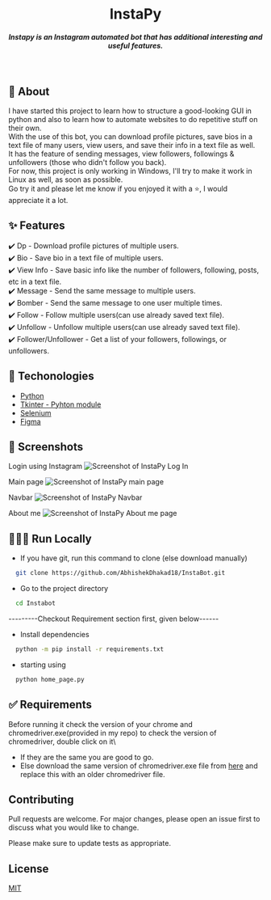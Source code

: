 <h1 align="center">InstaPy</h1>
<h5 align="center">Instapy is an Instagram automated bot that has additional interesting and useful features.</h5><br/>


## 🎯 About
I have started this project to learn how to structure a good-looking GUI in python and also to learn how to automate websites to do repetitive stuff on their own.\
With the use of this bot, you can download profile pictures, save bios in a text file of many users, view users, and save their info in a text file as well.\
It has the feature of sending messages, view followers, followings & unfollowers (those who didn't follow you back).\
For now, this project is only working in Windows, I'll try to make it work in Linux as well, as soon as possible.\
Go try it and please let me know if you enjoyed it with a ⭐️, I would appreciate it a lot.

## ✨ Features
✔️ Dp - Download profile pictures of multiple users.\
✔️ Bio - Save bio in a text file of multiple users.\
✔️ View Info - Save basic info like the number of followers, following, posts, etc in a text file.\
✔️ Message - Send the same message to multiple users.\
✔️ Bomber - Send the same message to one user multiple times.\
✔️ Follow - Follow multiple users(can use already saved text file).\
✔️ Unfollow - Unfollow multiple users(can use already saved text file).\
✔️ Follower/Unfollower - Get a list of your followers, followings, or unfollowers.

## 🚀 Techonologies
- [Python](https://www.python.org/)
- [Tkinter - Pyhton module](https://docs.python.org/3/library/tkinter.html)
- [Selenium](https://www.selenium.dev/)
- [Figma](https://www.figma.com/)


## 📸 Screenshots
Login using Instagram
![Screenshot of InstaPy Log In](https://ik.imagekit.io/b2vii2qmxcx8/login_instapy_6m0_a1mDm.pngy)

Main page
![Screenshot of InstaPy main page](https://ik.imagekit.io/b2vii2qmxcx8/main_page_QtrbZYG9b.pngy)

Navbar
![Screenshot of InstaPy Navbar](https://ik.imagekit.io/b2vii2qmxcx8/navbar_XXRHmz5Zl.pngy)

About me
![Screenshot of InstaPy About me page](https://ik.imagekit.io/b2vii2qmxcx8/about_me_plCy3h9sX.pngy)


## 👨🏻‍💻 Run Locally

- If you have git, run this command to clone (else download manually)

```bash
  git clone https://github.com/AbhishekDhakad18/InstaBot.git
```
- Go to the project directory

```bash
  cd Instabot
```
---------Checkout Requirement section first, given below------

- Install dependencies

```bash
  python -m pip install -r requirements.txt
```
- starting using

```bash
  python home_page.py
```
## ✅ Requirements
Before running it check the version of your chrome and chromedriver.exe(provided in my repo)  to check the version of chromedriver, double click on it\
- If they are the same you are good to go.
- Else download the same version of chromedriver.exe file from [here](https://chromedriver.chromium.org/downloads) and replace this with an older chromedriver file.

## Contributing
Pull requests are welcome. For major changes, please open an issue first to discuss what you would like to change.

Please make sure to update tests as appropriate.

## License
[MIT](https://choosealicense.com/licenses/mit/)








